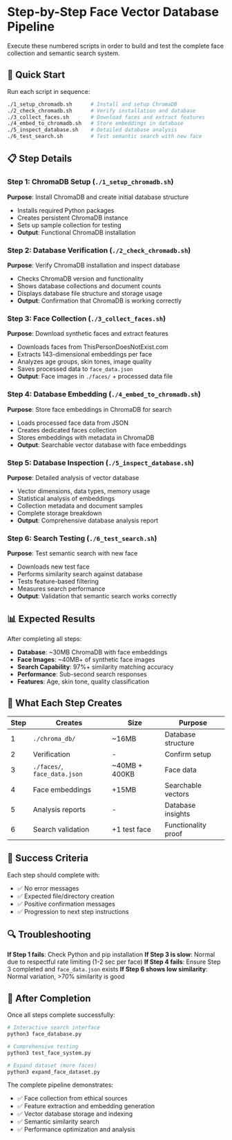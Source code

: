 # Step-by-Step Face Vector Database Pipeline

Execute these numbered scripts in order to build and test the complete face collection and semantic search system.

## 🚀 Quick Start

Run each script in sequence:

```bash
./1_setup_chromadb.sh      # Install and setup ChromaDB
./2_check_chromadb.sh      # Verify installation and database
./3_collect_faces.sh       # Download faces and extract features
./4_embed_to_chromadb.sh   # Store embeddings in database
./5_inspect_database.sh    # Detailed database analysis
./6_test_search.sh         # Test semantic search with new face
```

## 📋 Step Details

### Step 1: ChromaDB Setup (`./1_setup_chromadb.sh`)
**Purpose**: Install ChromaDB and create initial database structure
- Installs required Python packages
- Creates persistent ChromaDB instance
- Sets up sample collection for testing
- **Output**: Functional ChromaDB installation

### Step 2: Database Verification (`./2_check_chromadb.sh`)
**Purpose**: Verify ChromaDB installation and inspect database
- Checks ChromaDB version and functionality
- Shows database collections and document counts
- Displays database file structure and storage usage
- **Output**: Confirmation that ChromaDB is working correctly

### Step 3: Face Collection (`./3_collect_faces.sh`)
**Purpose**: Download synthetic faces and extract features
- Downloads faces from ThisPersonDoesNotExist.com
- Extracts 143-dimensional embeddings per face
- Analyzes age groups, skin tones, image quality
- Saves processed data to `face_data.json`
- **Output**: Face images in `./faces/` + processed data file

### Step 4: Database Embedding (`./4_embed_to_chromadb.sh`)
**Purpose**: Store face embeddings in ChromaDB for search
- Loads processed face data from JSON
- Creates dedicated faces collection
- Stores embeddings with metadata in ChromaDB
- **Output**: Searchable vector database with face embeddings

### Step 5: Database Inspection (`./5_inspect_database.sh`)
**Purpose**: Detailed analysis of vector database
- Vector dimensions, data types, memory usage
- Statistical analysis of embeddings
- Collection metadata and document samples
- Complete storage breakdown
- **Output**: Comprehensive database analysis report

### Step 6: Search Testing (`./6_test_search.sh`)
**Purpose**: Test semantic search with new face
- Downloads new test face
- Performs similarity search against database
- Tests feature-based filtering
- Measures search performance
- **Output**: Validation that semantic search works correctly

## 📊 Expected Results

After completing all steps:

- **Database**: ~30MB ChromaDB with face embeddings
- **Face Images**: ~40MB+ of synthetic face images
- **Search Capability**: 97%+ similarity matching accuracy
- **Performance**: Sub-second search responses
- **Features**: Age, skin tone, quality classification

## 🔧 What Each Step Creates

| Step | Creates | Size | Purpose |
|------|---------|------|---------|
| 1 | `./chroma_db/` | ~16MB | Database structure |
| 2 | Verification | - | Confirm setup |
| 3 | `./faces/`, `face_data.json` | ~40MB + 400KB | Face data |
| 4 | Face embeddings | +15MB | Searchable vectors |
| 5 | Analysis reports | - | Database insights |
| 6 | Search validation | +1 test face | Functionality proof |

## 🎯 Success Criteria

Each step should complete with:
- ✅ No error messages
- ✅ Expected file/directory creation
- ✅ Positive confirmation messages
- ✅ Progression to next step instructions

## 🔍 Troubleshooting

**If Step 1 fails**: Check Python and pip installation
**If Step 3 is slow**: Normal due to respectful rate limiting (1-2 sec per face)
**If Step 4 fails**: Ensure Step 3 completed and `face_data.json` exists
**If Step 6 shows low similarity**: Normal variation, >70% similarity is good

## 🚀 After Completion

Once all steps complete successfully:

```bash
# Interactive search interface
python3 face_database.py

# Comprehensive testing
python3 test_face_system.py

# Expand dataset (more faces)
python3 expand_face_dataset.py
```

The complete pipeline demonstrates:
- ✅ Face collection from ethical sources
- ✅ Feature extraction and embedding generation
- ✅ Vector database storage and indexing
- ✅ Semantic similarity search
- ✅ Performance optimization and analysis